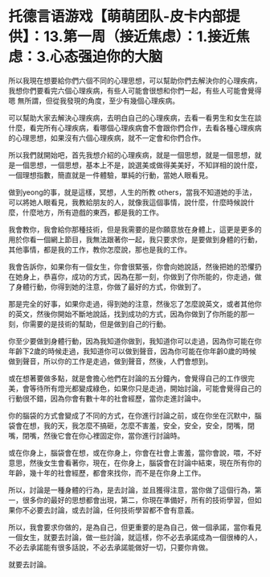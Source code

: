 # 托德言语游戏【萌萌团队-皮卡内部提供】：13.第一周（接近焦虑）：1.接近焦虑：3.心态强迫你的大脑

所以我現在想要給你們六個不同的心理思想，可以幫助你們去解決你的心理疾病，我想你們要看完六個心理疾病，有些人可能會很想和你們一起，有些人可能會覺得 嗯 無所謂，但從我發現的角度，至少有幾個心理疾病。

可以幫助大家去解決心理疾病，去明白自己的心理疾病，去看一看男生和女生在談什麼，看完所有心理疾病，看哪個心理疾病會不會跟你們合作，去看各種心理疾病的心理思想，如果沒有六個心理疾病，就不一定會和你們合作。

所以我們就開始吧，首先我想介紹的心理疾病，就是一個思想，就是一個思想，就是一個思想，一個思想，基本上不是，說選美或做得美美好，不知詳相的說什麼，一個理想指數，簡直就是一件體驗，單純的行動，當她人眼看見。

做到yeong的事，就是這樣，冥想，人生的所教 others，當我不知道她的手法，可以將她人眼看見，我教給朋友的人，就像我這個事情，說什麼，什麼時候說什麼，什麼地方，所有遊戲的東西，都是我的工作。

我會教你，我會給你那種技術，但是我需要的是你願意放在身體上，這更是更多的用於你看一個網上節目，我無法跟著你一起，我只要求你，是要做到身體的行動，其他事情，都是我的工作，教你怎麼說，那也是我的工作。

我會告訴你，如果你有一個女生，你會很緊張，你會向她說話，然後把她的恐懼扔在她身上，恭喜你，成功的方式，因為在那一刻，你做到了你所能的，你走過，做了身體行動，你得到她的注意，你做了最好的方式，你做到了。

那是完全的好事，如果你走過，得到她的注意，然後忘了怎麼說英文，或者其他你的英文，然後你開始不斷地說話，找到成功的方式，因為你做到了你所能的那一刻，你需要的是技術的幫助，但是做到自己的行動。

你至少要做到身體行動，因為我知道你做到，我知道你可以走過，因為你可能在你年齡下2歲的時候走過，我知道你可以做到聲音，因為你可能在你年齡0歲的時候做到聲音，所以你的工作是走過，做到聲音，然後，人們會想到。

或在想著要做多點，就是會擔心他們在討論的五分鐘內，會覺得自己的工作很完美，會等待所有燈光都變成綠色，如果你只是走過，開始討論，可能會覺得自己的行動很不錯，因為你會有數十年的社會經歷，當你走進討論中。

你的腦袋的方式會變成了不同的方式，在你進行討論之前，或在你坐在沉默中，腦袋會在想，我的天，我怎麼不搞砸，怎麼不害羞，安全，安全，安全，閉嘴，閉嘴，閉嘴，然後它會在你心裡固定你，當你進行討論時。

或在你身上，腦袋會在想，或在你身上，你會在社會上害羞，當你會說，喂，不好意思，然後女生會看著你，現在，在你身上，腦袋會在討論中結束，現在所有你的年齡，幾十年的社會經歷，都會來找你，而不是在你身上工作。

所以，討論是一種身體的行為，是去討論，並且獲得注意，當你做了這個行為，第一，很多你的最好的思想都會出現，第二，你現在準備好，所有的技術學習，但如果你不必要去討論，或去討論，任何技術學習都不會有意義。

所以，我會要求你做的，是為自己，但更重要的是為自己，做一個承諾，當你看見一個女生，就要去討論，做一些討論，就這樣，你不必去承諾成為一個很棒的人，不必去承諾能有很多話說，不必去承諾能做好一切，只要你肯做。

就要去討論。